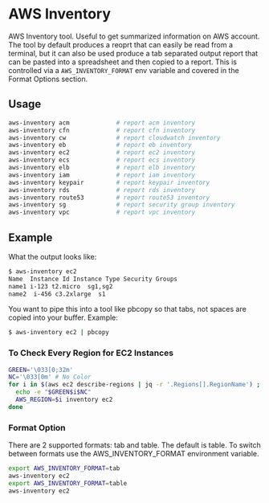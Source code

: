 # AWS Inventory

AWS Inventory tool. Useful to get summarized information on AWS account.  The tool by default produces a reoprt that can easily be read from a terminal, but it can also be used produce a tab separated output report that can be pasted into a spreadsheet and then copied to a report.  This is controlled via a `AWS_INVENTORY_FORMAT` env variable and covered in the Format Options section.

## Usage

```sh
aws-inventory acm             # report acm inventory
aws-inventory cfn             # report cfn inventory
aws-inventory cw              # report cloudwatch inventory
aws-inventory eb              # report eb inventory
aws-inventory ec2             # report ec2 inventory
aws-inventory ecs             # report ecs inventory
aws-inventory elb             # report elb inventory
aws-inventory iam             # report iam inventory
aws-inventory keypair         # report keypair inventory
aws-inventory rds             # report rds inventory
aws-inventory route53         # report route53 inventory
aws-inventory sg              # report security group inventory
aws-inventory vpc             # report vpc inventory
```

## Example

What the output looks like:

```sh
$ aws-inventory ec2
Name  Instance Id Instance Type Security Groups
name1 i-123 t2.micro  sg1,sg2
name2  i-456 c3.2xlarge  s1
```

You want to pipe this into a tool like pbcopy so that tabs, not spaces are copied into your buffer.  Example:

```sh
$ aws-inventory ec2 | pbcopy
```

### To Check Every Region for EC2 Instances

```sh
GREEN='\033[0;32m'
NC='\033[0m' # No Color
for i in $(aws ec2 describe-regions | jq -r '.Regions[].RegionName') ; do
  echo -e "$GREEN$i$NC"
  AWS_REGION=$i inventory ec2
done
```

### Format Option

There are 2 supported formats: tab and table.  The default is table.  To switch between formats use the AWS_INVENTORY_FORMAT environment variable.

```sh
export AWS_INVENTORY_FORMAT=tab
aws-inventory ec2
export AWS_INVENTORY_FORMAT=table
aws-inventory ec2
```
